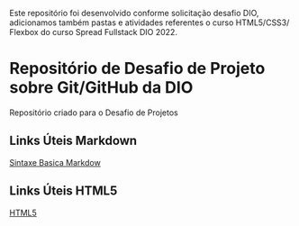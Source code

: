 Este repositório foi desenvolvido conforme solicitação desafio DIO, adicionamos também pastas e atividades referentes o curso HTML5/CSS3/ Flexbox do curso Spread Fullstack DIO 2022.

# Repositório de Desafio de Projeto sobre Git/GitHub da DIO
Repositório criado para o Desafio de Projetos

## Links Úteis Markdown
[Sintaxe Basica Markdow](https://www.markdownguide.org/)

## Links Úteis HTML5
[HTML5](https://www.w3schools.com/html/default.asp)
